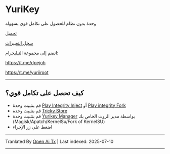 # YuriKey
وحدة بدون نظام للحصول على تكامل قوي بسهولة

[تحميل](https://github.com/dpejoh/yurikey/releases/latest)

[سجل التغييرات](https://raw.githubusercontent.com/dpejoh/yurikey/main/changelog.md)

انضم إلى مجموعة التيليجرام:

https://t.me/dpejoh

https://t.me/yuriiroot

---

## كيف تحصل على تكامل قوي؟
- قم بتثبيت وحدة [Play Integrity Inject](https://github.com/KOWX712/PlayIntegrityFix) أو [Play integrity Fork](https://github.com/osm0sis/PlayIntegrityFork)
- قم بتثبيت وحدة [Tricky Store](https://github.com/5ec1cff/TrickyStore)
- قم بتثبيت وحدة [Yurikey Manager](https://github.com/dpejoh/yurikey/releases) بواسطة مدير الروت الخاص بك (Magisk/Apatch/KernelSu/Fork of KernelSU)
- اضغط على زر الإجراء

---

Tranlated By [Open Ai Tx](https://github.com/OpenAiTx/OpenAiTx) | Last indexed: 2025-07-10

---
